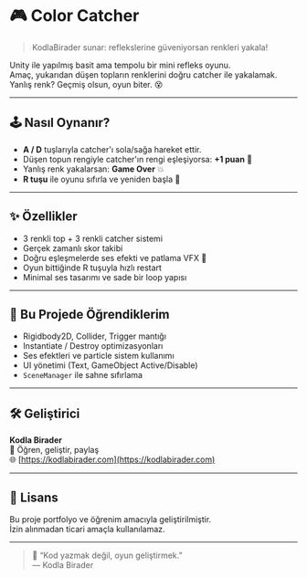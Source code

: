 # 🎮 Color Catcher

> KodlaBirader sunar: reflekslerine güveniyorsan renkleri yakala!

Unity ile yapılmış basit ama tempolu bir mini refleks oyunu.  
Amaç, yukarıdan düşen topların renklerini doğru catcher ile yakalamak.  
Yanlış renk? Geçmiş olsun, oyun biter. 😵

---

## 🕹️ Nasıl Oynanır?

- **A / D** tuşlarıyla catcher'ı sola/sağa hareket ettir.
- Düşen topun rengiyle catcher'ın rengi eşleşiyorsa: **+1 puan** 🎯
- Yanlış renk yakalarsan: **Game Over** 💥
- **R tuşu** ile oyunu sıfırla ve yeniden başla 🔁

---

## ✨ Özellikler

- 3 renkli top + 3 renkli catcher sistemi
- Gerçek zamanlı skor takibi
- Doğru eşleşmelerde ses efekti ve patlama VFX 🎇
- Oyun bittiğinde R tuşuyla hızlı restart
- Minimal ses tasarımı ve sade bir loop yapısı

---

## 🧠 Bu Projede Öğrendiklerim

- Rigidbody2D, Collider, Trigger mantığı
- Instantiate / Destroy optimizasyonları
- Ses efektleri ve particle sistem kullanımı
- UI yönetimi (Text, GameObject Active/Disable)
- `SceneManager` ile sahne sıfırlama

---

## 🛠️ Geliştirici

**Kodla Birader**  
🧠 Öğren, geliştir, paylaş  
🌐 [https://kodlabirader.com](https://kodlabirader.com)

---

## 🧾 Lisans

Bu proje portfolyo ve öğrenim amacıyla geliştirilmiştir.  
İzin alınmadan ticari amaçla kullanılamaz.

---

> 🎯 “Kod yazmak değil, oyun geliştirmek.”  
> — Kodla Birader
